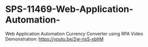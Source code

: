 # SPS-11469-Web-Application-Automation-
Web Application Automation 
Currency Converter using RPA Video Demonstration:
https://youtu.be/2w-nsS-xbhM
